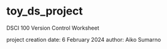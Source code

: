 # toy_ds_project
DSCI 100 Version Control Worksheet

project creation date: 6 February 2024
author: Aiko Sumarno

